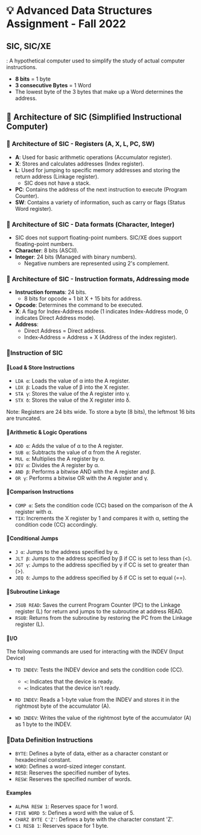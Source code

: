# 💡 Advanced Data Structures Assignment - Fall 2022

## SIC, SIC/XE
: A hypothetical computer used to simplify the study of actual computer instructions.

- **8 bits** = 1 byte
- **3 consecutive Bytes** = 1 Word
- The lowest byte of the 3 bytes that make up a Word determines the address.

## 🌟 Architecture of SIC (Simplified Instructional Computer)

### 📘 Architecture of SIC - Registers (A, X, L, PC, SW)

- **A**: Used for basic arithmetic operations (Accumulator register).
- **X**: Stores and calculates addresses (Index register).
- **L**: Used for jumping to specific memory addresses and storing the return address (Linkage register).
  - SIC does not have a stack.
- **PC**: Contains the address of the next instruction to execute (Program Counter).
- **SW**: Contains a variety of information, such as carry or flags (Status Word register).

### 📘 Architecture of SIC - Data formats (Character, Integer)

- SIC does not support floating-point numbers. SIC/XE does support floating-point numbers.
- **Character**: 8 bits (ASCII).
- **Integer**: 24 bits (Managed with binary numbers).
  - Negative numbers are represented using 2's complement.

### 📘 Architecture of SIC - Instruction formats, Addressing mode

- **Instruction formats**: 24 bits.
  - 8 bits for opcode + 1 bit X + 15 bits for address.
- **Opcode**: Determines the command to be executed.
- **X**: A flag for Index-Address mode (1 indicates Index-Address mode, 0 indicates Direct Address mode).
- **Address**:
  - Direct Address = Direct address.
  - Index-Address = Address + X (Address of the index register).

### 🌟Instruction of SIC

#### 📘Load & Store Instructions

- `LDA α`: Loads the value of α into the A register.
- `LDX β`: Loads the value of β into the X register.
- `STA γ`: Stores the value of the A register into γ.
- `STX δ`: Stores the value of the X register into δ.

Note: Registers are 24 bits wide. To store a byte (8 bits), the leftmost 16 bits are truncated.

#### 📘Arithmetic & Logic Operations

- `ADD α`: Adds the value of α to the A register.
- `SUB α`: Subtracts the value of α from the A register.
- `MUL α`: Multiplies the A register by α.
- `DIV α`: Divides the A register by α.
- `AND β`: Performs a bitwise AND with the A register and β.
- `OR γ`: Performs a bitwise OR with the A register and γ.

#### 📘Comparison Instructions

- `COMP α`: Sets the condition code (CC) based on the comparison of the A register with α.
- `TIX`: Increments the X register by 1 and compares it with α, setting the condition code (CC) accordingly.

#### 📘Conditional Jumps

- `J α`: Jumps to the address specified by α.
- `JLT β`: Jumps to the address specified by β if CC is set to less than (<).
- `JGT γ`: Jumps to the address specified by γ if CC is set to greater than (>).
- `JEQ δ`: Jumps to the address specified by δ if CC is set to equal (==).

#### 📘Subroutine Linkage

- `JSUB READ`: Saves the current Program Counter (PC) to the Linkage register (L) for return and jumps to the subroutine at address READ.
- `RSUB`: Returns from the subroutine by restoring the PC from the Linkage register (L).

#### 📘I/O
The following commands are used for interacting with the INDEV (Input Device)

- `TD INDEV`: Tests the INDEV device and sets the condition code (CC).
  - `<`: Indicates that the device is ready.
  - `=`: Indicates that the device isn't ready.

- `RD INDEV`: Reads a 1-byte value from the INDEV and stores it in the rightmost byte of the accumulator (A).

- `WD INDEV`: Writes the value of the rightmost byte of the accumulator (A) as 1 byte to the INDEV.

### 📘Data Definition Instructions

- `BYTE`: Defines a byte of data, either as a character constant or hexadecimal constant.
- `WORD`: Defines a word-sized integer constant.
- `RESB`: Reserves the specified number of bytes.
- `RESW`: Reserves the specified number of words.

#### Examples

- `ALPHA RESW 1`: Reserves space for 1 word.
- `FIVE WORD 5`: Defines a word with the value of 5.
- `CHARZ BYTE C'Z'`: Defines a byte with the character constant 'Z'.
- `C1 RESB 1`: Reserves space for 1 byte.
